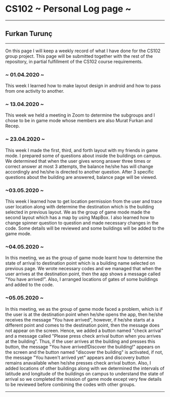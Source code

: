 # CS102 ~ Personal Log page ~
****
## Furkan Turunç 
****

On this page I will keep a weekly record of what I have done for the CS102 group project. This page will be submitted together with the rest of the repository, in partial fulfillment of the CS102 course requirements.

### ~ 01.04.2020 ~
This week I learned how to make layout design in android and how to pass from one activity to another.

### ~ 13.04.2020 ~
This week we held a meeting in Zoom to determine the subgroups and I chose to be in game mode whose members are also Murat Furkan and Recep. 

### ~ 23.04.2020 ~
This week I made the first, third, and forth layout with my friends in game mode. I prepared some of questions about inside the buildings on campus. We determined that when the user gives wrong answer three times or correct answer at most 3 attempts, the balance he/she has will change accordingly and he/she is directed to another question. After 3 specific questions about the building are answered, balance page will be viewed.

### ~03.05.2020 ~
This week I learned how to get location permission from the user and trace user location along with determine the destination which is the building selected in previous layout. We as the group of game mode made the second layout which has a map by using MapBox. I also learned how to change spinner question to question and made necessary changes in the code. Some details will be reviewed and some buildings will be added to the game mode.

### ~04.05.2020 ~
In this meeting, we as the group of game mode learnt how to determine the state of arrival to destination point which is a building name selected on previous page. We wrote necessary codes and we managed that when the user arrives at the destination point, then the app shows a message called "You have arrived!". Also, I arranged locations of gates of some buildings and added to the code.

### ~05.05.2020 ~
In this meeting, we as the group of game mode faced a problem, which is if the user is at the destination point when he/she opens the app, then he/she receives the message "You have arrived", however, if he/she starts at a different point and comes to the destination  point, then the message does not appear on the screen. Hence, we added a button named "check arrival" and a message called "Please press check arrival button when you arrives at the building". Thus, if the user arrives at the building and presses this button, the message "You have arrived!Discover the building!" appears on the screen and the button named "discover the building" is activated, if not, the message "You haven't arrived yet" appears and discovery button remains anavailable when he/she presses check arrival button. Also, I added locations of other buildings along with we determined the intervals of latitude and longitude of the buildings on campus to understand the state of arrival so we completed the mission of game mode except very few details to be reviewed before combining the codes with other groups. 

****
